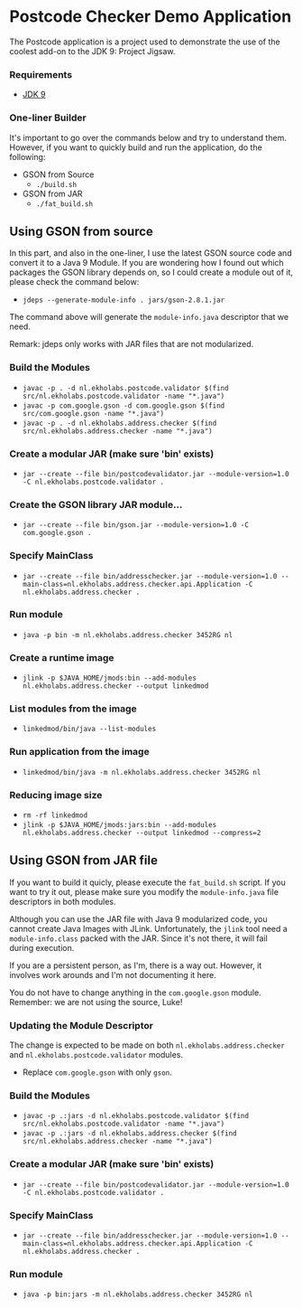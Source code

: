 # Postcode Checker Demo Application

The Postcode application is a project used to demonstrate the use of the coolest add-on to the JDK 9: Project Jigsaw.

### Requirements

  - [JDK 9](http://jdk.java.net/9/)

### One-liner Builder

It's important to go over the commands below and try to understand them. However, if you want to quickly build and run the application, do the following:

  - GSON from Source
    - ```./build.sh```
  - GSON from JAR
    - ```./fat_build.sh```

## Using GSON from source

In this part, and also in the one-liner, I use the latest GSON source code and convert it to a Java 9 Module.
If you are wondering how I found out which packages the GSON library depends on, so I could create a module out of it, please check the command below:

  - ```jdeps --generate-module-info . jars/gson-2.8.1.jar```

The command above will generate the ```module-info.java``` descriptor that we need.

Remark: jdeps only works with JAR files that are not modularized.

### Build the Modules

  - ```javac -p . -d nl.ekholabs.postcode.validator $(find src/nl.ekholabs.postcode.validator -name "*.java")```
  - ```javac -p com.google.gson -d com.google.gson $(find src/com.google.gson -name "*.java")```
  - ```javac -p . -d nl.ekholabs.address.checker $(find src/nl.ekholabs.address.checker -name "*.java")```

### Create a modular JAR (make sure 'bin' exists)

  - ```jar --create --file bin/postcodevalidator.jar --module-version=1.0 -C nl.ekholabs.postcode.validator .```

### Create the GSON library JAR module...

  - ```jar --create --file bin/gson.jar --module-version=1.0 -C com.google.gson .```

### Specify MainClass

  - ```jar --create --file bin/addresschecker.jar --module-version=1.0 --main-class=nl.ekholabs.address.checker.api.Application -C nl.ekholabs.address.checker .```

### Run module

  - ```java -p bin -m nl.ekholabs.address.checker 3452RG nl```

### Create a runtime image

  - ```jlink -p $JAVA_HOME/jmods:bin --add-modules nl.ekholabs.address.checker --output linkedmod```

### List modules from the image

  - ```linkedmod/bin/java --list-modules```

### Run application from the image

  - ```linkedmod/bin/java -m nl.ekholabs.address.checker 3452RG nl```

### Reducing image size

  - ```rm -rf linkedmod```
  - ```jlink -p $JAVA_HOME/jmods:jars:bin --add-modules nl.ekholabs.address.checker --output linkedmod --compress=2```

## Using GSON from JAR file

If you want to build it quicly, please execute the ```fat_build.sh``` script. If you want to try it out, please make sure you modify the ```module-info.java``` file descriptors in both modules.

Although you can use the JAR file with Java 9 modularized code, you cannot create Java Images with JLink. Unfortunately, the ```jlink``` tool need a ```module-info.class``` packed with the JAR. Since it's not there, it will fail during execution.

If you are a persistent person, as I'm, there is a way out. However, it involves work arounds and I'm not documenting it here.

You do not have to change anything in the ```com.google.gson``` module. Remember: we are not using the source, Luke!

### Updating the Module Descriptor

The change is expected to be made on both ```nl.ekholabs.address.checker``` and ```nl.ekholabs.postcode.validator``` modules.

  - Replace ```com.google.gson``` with only ```gson```.

### Build the Modules

- ```javac -p .:jars -d nl.ekholabs.postcode.validator $(find src/nl.ekholabs.postcode.validator -name "*.java")```
- ```javac -p .:jars -d nl.ekholabs.address.checker $(find src/nl.ekholabs.address.checker -name "*.java")```

### Create a modular JAR (make sure 'bin' exists)

  - ```jar --create --file bin/postcodevalidator.jar --module-version=1.0 -C nl.ekholabs.postcode.validator .```

### Specify MainClass

  - ```jar --create --file bin/addresschecker.jar --module-version=1.0 --main-class=nl.ekholabs.address.checker.api.Application -C nl.ekholabs.address.checker .```

### Run module

  - ```java -p bin:jars -m nl.ekholabs.address.checker 3452RG nl```
